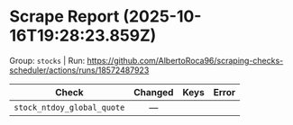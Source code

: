 # Scrape Report (2025-10-16T19:28:23.859Z)

Group: `stocks`  |  Run: https://github.com/AlbertoRoca96/scraping-checks-scheduler/actions/runs/18572487923

| Check | Changed | Keys | Error |
|---|:---:|:--|:--|
| `stock_ntdoy_global_quote` | — |  |  |
